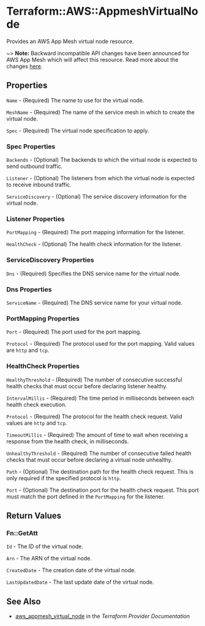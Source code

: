 # Terraform::AWS::AppmeshVirtualNode

Provides an AWS App Mesh virtual node resource.

~> **Note:** Backward incompatible API changes have been announced for AWS App Mesh which will affect this resource. Read more about the changes [here](https://github.com/awslabs/aws-app-mesh-examples/issues/92).

## Properties

`Name` - (Required) The name to use for the virtual node.

`MeshName` - (Required) The name of the service mesh in which to create the virtual node.

`Spec` - (Required) The virtual node specification to apply.

### Spec Properties

`Backends` - (Optional) The backends to which the virtual node is expected to send outbound traffic.

`Listener` - (Optional) The listeners from which the virtual node is expected to receive inbound traffic.

`ServiceDiscovery` - (Optional) The service discovery information for the virtual node.

### Listener Properties

`PortMapping` - (Required) The port mapping information for the listener.

`HealthCheck` - (Optional) The health check information for the listener.

### ServiceDiscovery Properties

`Dns` - (Required) Specifies the DNS service name for the virtual node.

### Dns Properties

`ServiceName` - (Required) The DNS service name for your virtual node.

### PortMapping Properties

`Port` - (Required) The port used for the port mapping.

`Protocol` - (Required) The protocol used for the port mapping. Valid values are `http` and `tcp`.

### HealthCheck Properties

`HealthyThreshold` - (Required) The number of consecutive successful health checks that must occur before declaring listener healthy.

`IntervalMillis` - (Required) The time period in milliseconds between each health check execution.

`Protocol` - (Required) The protocol for the health check request. Valid values are `http` and `tcp`.

`TimeoutMillis` - (Required) The amount of time to wait when receiving a response from the health check, in milliseconds.

`UnhealthyThreshold` - (Required) The number of consecutive failed health checks that must occur before declaring a virtual node unhealthy.

`Path` - (Optional) The destination path for the health check request. This is only required if the specified protocol is `http`.

`Port` - (Optional) The destination port for the health check request. This port must match the port defined in the `PortMapping` for the listener.


## Return Values

### Fn::GetAtt

`Id` - The ID of the virtual node.

`Arn` - The ARN of the virtual node.

`CreatedDate` - The creation date of the virtual node.

`LastUpdatedDate` - The last update date of the virtual node.

## See Also

* [aws_appmesh_virtual_node](https://www.terraform.io/docs/providers/aws/r/appmesh_virtual_node.html) in the _Terraform Provider Documentation_